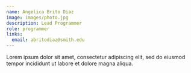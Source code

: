 ```yaml
---
name: Angelica Brito Diaz 
image: images/photo.jpg
description: Lead Programmer
role: programmer
links:
  email: abritodiaz@smith.edu
---
```


Lorem ipsum dolor sit amet, consectetur adipiscing elit, sed do eiusmod tempor incididunt ut labore et dolore magna aliqua.
